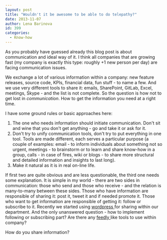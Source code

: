 ```yaml
---
layout: post
title: "Wouldn't it be awesome to be able to do telepathy?"
date: 2013-11-07
author: Lena Barinova
id: 399
categories:
  - Know-how
---
```


As you probably have guessed already this blog post is about communication and ideal way of it. I think all companies that are growing fast (my company is exactly this type: roughly +1 new person per day) are facing communication issues.

We exchange a lot of various information within a company: new feature releases, source code, KPIs, financial data, fun stuff - to name a few. And we use very different tools to share it: emails, SharePoint, GitLab, Excel, meetings, Skype - and the list is not complete. So the question is how not to get lost in _communication_. How to get the information you need at a right time.

I have some ground rules or basic approaches here:

1.  The one who needs information should initiate communication. Don't sit and wine that you don't get anything - go and take it or ask for it.
2.  Don't try to unify communication tools, don't try to put everything in one tool. Tools are made different, each serves a particular purpose (a couple of examples: email - to inform individuals about something not so urgent, meetings - to brainstorm or to learn and share know-how in a group, calls - in case of fires, wiki or blogs - to share more structural and detailed information and insights to last long).
3.  Make it natural as it is in real on-line life.

If first two are quite obvious and are less questionable, the third one needs some explanation. It is simple in my world - there are two sides in communication: those who send and those who receive - and the relation is many-to-many between these sides. Those who have information are responsible of sharing it: post it, tweet it and if needed promote it. Those who want to get information are responsible of getting it: follow or subscribe to it. Recently we started using [wordpress ](http://www.wordpress.com)for sharing within our department. And the only unanswered question - how to implement following or subscribing part? Are there any [feedly ](http://www.feedly.com)like tools to use within company?

How do you share information?